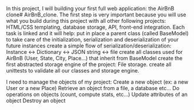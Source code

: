 In this project, I will building your first full web application: the AirBnB clone# AirBnB_clone. The first step is very important because you will use what you build during this project with all other following projects: HTML/CSS templating, database storage, API, front-end integration. Each task is linked and it will help:
put in place a parent class (called BaseModel) to take care of the initialization, serialization and deserialization of your future instances
create a simple flow of serialization/deserialization: Instance <-> Dictionary <-> JSON string <-> file
create all classes used for AirBnB (User, State, City, Place…) that inherit from BaseModel
create the first abstracted storage engine of the project: File storage.
create all unittests to validate all our classes and storage engine.

I need to manage the objects of my project:
Create a new object (ex: a new User or a new Place)
Retrieve an object from a file, a database etc…
Do operations on objects (count, compute stats, etc…)
Update attributes of an object
Destroy an object
